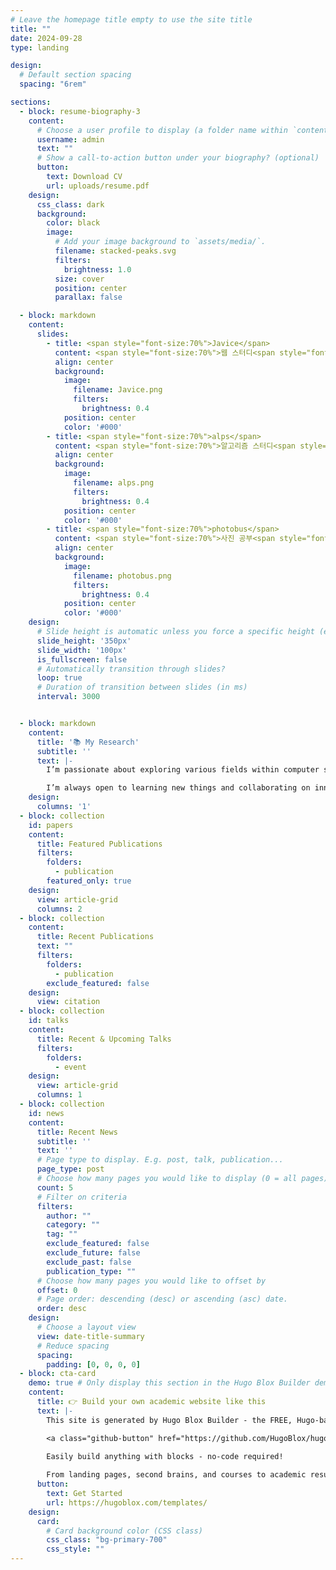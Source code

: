 ```yaml
---
# Leave the homepage title empty to use the site title
title: ""
date: 2024-09-28
type: landing

design:
  # Default section spacing
  spacing: "6rem"

sections:
  - block: resume-biography-3
    content:
      # Choose a user profile to display (a folder name within `content/authors/`)
      username: admin
      text: ""
      # Show a call-to-action button under your biography? (optional)
      button:
        text: Download CV
        url: uploads/resume.pdf
    design:
      css_class: dark
      background:
        color: black
        image:
          # Add your image background to `assets/media/`.
          filename: stacked-peaks.svg
          filters:
            brightness: 1.0
          size: cover
          position: center
          parallax: false

  - block: markdown
    content:
      slides:
        - title: <span style="font-size:70%">Javice</span>
          content: <span style="font-size:70%">웹 스터디<span style="font-size:70%">
          align: center
          background:
            image:
              filename: Javice.png
              filters:
                brightness: 0.4
            position: center
            color: '#000'
        - title: <span style="font-size:70%">alps</span>
          content: <span style="font-size:70%">알고리즘 스터디<span style="font-size:70%">
          align: center
          background:
            image:
              filename: alps.png
              filters:
                brightness: 0.4
            position: center
            color: '#000'
        - title: <span style="font-size:70%">photobus</span>
          content: <span style="font-size:70%">사진 공부<span style="font-size:70%">
          align: center
          background:
            image:
              filename: photobus.png
              filters:
                brightness: 0.4
            position: center
            color: '#000'
    design:
      # Slide height is automatic unless you force a specific height (e.g. '400px')
      slide_height: '350px'
      slide_width: '100px'
      is_fullscreen: false
      # Automatically transition through slides?
      loop: true
      # Duration of transition between slides (in ms)
      interval: 3000


  - block: markdown
    content:
      title: '📚 My Research'
      subtitle: ''
      text: |-
        I’m passionate about exploring various fields within computer science, with a particular focus on backend web development. While I enjoy working on web technologies, I'm also eager to dive deeper into areas like cloud computing and data science, which I haven't yet fully explored.

        I’m always open to learning new things and collaborating on innovative projects. If you share similar interests or have exciting ideas, feel free to reach out! 😃
    design:
      columns: '1'
  - block: collection
    id: papers
    content:
      title: Featured Publications
      filters:
        folders:
          - publication
        featured_only: true
    design:
      view: article-grid
      columns: 2
  - block: collection
    content:
      title: Recent Publications
      text: ""
      filters:
        folders:
          - publication
        exclude_featured: false
    design:
      view: citation
  - block: collection
    id: talks
    content:
      title: Recent & Upcoming Talks
      filters:
        folders:
          - event
    design:
      view: article-grid
      columns: 1
  - block: collection
    id: news
    content:
      title: Recent News
      subtitle: ''
      text: ''
      # Page type to display. E.g. post, talk, publication...
      page_type: post
      # Choose how many pages you would like to display (0 = all pages)
      count: 5
      # Filter on criteria
      filters:
        author: ""
        category: ""
        tag: ""
        exclude_featured: false
        exclude_future: false
        exclude_past: false
        publication_type: ""
      # Choose how many pages you would like to offset by
      offset: 0
      # Page order: descending (desc) or ascending (asc) date.
      order: desc
    design:
      # Choose a layout view
      view: date-title-summary
      # Reduce spacing
      spacing:
        padding: [0, 0, 0, 0]
  - block: cta-card
    demo: true # Only display this section in the Hugo Blox Builder demo site
    content:
      title: 👉 Build your own academic website like this
      text: |-
        This site is generated by Hugo Blox Builder - the FREE, Hugo-based open source website builder trusted by 250,000+ academics like you.

        <a class="github-button" href="https://github.com/HugoBlox/hugo-blox-builder" data-color-scheme="no-preference: light; light: light; dark: dark;" data-icon="octicon-star" data-size="large" data-show-count="true" aria-label="Star HugoBlox/hugo-blox-builder on GitHub">Star</a>

        Easily build anything with blocks - no-code required!
        
        From landing pages, second brains, and courses to academic resumés, conferences, and tech blogs.
      button:
        text: Get Started
        url: https://hugoblox.com/templates/
    design:
      card:
        # Card background color (CSS class)
        css_class: "bg-primary-700"
        css_style: ""
---
```

